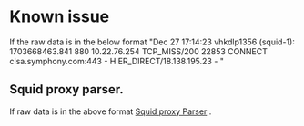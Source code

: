 # Known issue
If the raw data is in the below format
"Dec 27 17:14:23 vhkdlp1356 (squid-1): 1703668463.841    880 10.22.76.254 TCP_MISS/200 22853 CONNECT clsa.symphony.com:443 - HIER_DIRECT/18.138.195.23 -
"
## Squid proxy parser.

If raw data is in the above format [Squid proxy Parser](https://github.com/Azure/Azure-Sentinel\Solutions\SquidProxy\Parsers\SquidProxyv1.yaml) .
